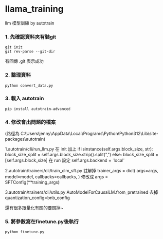 # llama_training
llm 模型訓練 by autotrain

### 1. 先確認資料夾有裝git ###
```
git init
git rev-parse --git-dir
```
有回傳 .git 表示成功
### 2. 整理資料 ###
```
python convert_data.py
```
### 3. 載入 autotrain ###
```
pip install autotrain-advanced  
```

### 4. 修改會出問題的檔案 
(路徑為 C:\Users\jenny\AppData\Local\Programs\Python\Python312\Lib\site-packages\autotrain)

1.autotrain/cli/run_llm.py
在 init 加上
if isinstance(self.args.block_size, str):
            block_size_split = self.args.block_size.strip().split(",")
        else:
            block_size_split = [self.args.block_size]
在 run 設定
self.args.backend = 'local' 

2.autotrain/trainers/cli/train_clm_sft.py
註解掉
    trainer_args = dict(
       args=args,
       model=model,
        callbacks=callbacks,
    )
修改成 args = SFTConfig(**training_args)

3.autotrain/trainers/cli/utils.py
   AutoModelForCausalLM.from_pretrained 去掉 quantization_config=bnb_config
   
還有很多跟量化有關的要關掉~

### 5. 將參數寫在finetune.py後執行 ###
```
python finetune.py
```

